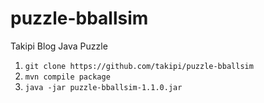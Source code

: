 puzzle-bballsim
===============

Takipi Blog Java Puzzle


1. `git clone https://github.com/takipi/puzzle-bballsim`
2. `mvn compile package`
3. `java -jar puzzle-bballsim-1.1.0.jar`
